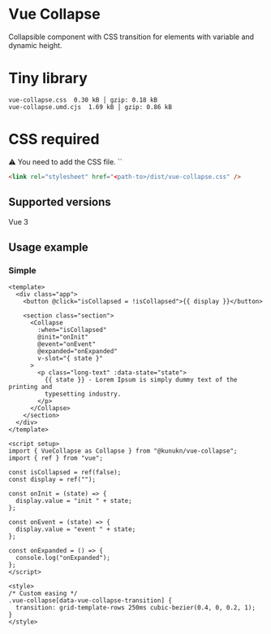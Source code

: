 # Vue Collapse

Collapsible component with CSS transition for elements with variable and dynamic height.

# Tiny library

```
vue-collapse.css  0.30 kB │ gzip: 0.18 kB
vue-collapse.umd.cjs  1.69 kB │ gzip: 0.86 kB
```

# CSS required

:warning: ️You need to add the CSS file. ``

```html
<link rel="stylesheet" href="<path-to>/dist/vue-collapse.css" />
```

## Supported versions

Vue 3

## Usage example

### Simple

```vue
<template>
  <div class="app">
    <button @click="isCollapsed = !isCollapsed">{{ display }}</button>

    <section class="section">
      <Collapse
        :when="isCollapsed"
        @init="onInit"
        @event="onEvent"
        @expanded="onExpanded"
        v-slot="{ state }"
      >
        <p class="long-text" :data-state="state">
          {{ state }} - Lorem Ipsum is simply dummy text of the printing and
          typesetting industry.
        </p>
      </Collapse>
    </section>
  </div>
</template>

<script setup>
import { VueCollapse as Collapse } from "@kunukn/vue-collapse";
import { ref } from "vue";

const isCollapsed = ref(false);
const display = ref("");

const onInit = (state) => {
  display.value = "init " + state;
};

const onEvent = (state) => {
  display.value = "event " + state;
};

const onExpanded = () => {
  console.log("onExpanded");
};
</script>

<style>
/* Custom easing */
.vue-collapse[data-vue-collapse-transition] {
  transition: grid-template-rows 250ms cubic-bezier(0.4, 0, 0.2, 1);
}
</style>
```
